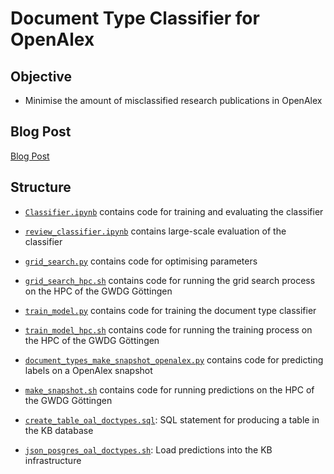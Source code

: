 # Document Type Classifier for OpenAlex

## Objective

- Minimise the amount of misclassified research publications in OpenAlex

## Blog Post

[Blog Post](https://subugoe.github.io/scholcomm_analytics/posts/oal_document_types_classifier/)

## Structure

- [`Classifier.ipynb`](Classifier.ipynb) contains code for training and evaluating the classifier
- [`review_classifier.ipynb`](review_classifier.ipynb) contains large-scale evaluation of the classifier

- [`grid_search.py`](grid_search.py) contains code for optimising parameters 
- [`grid_search_hpc.sh`](grid_search_hpc.sh) contains code for running the grid search process on the HPC of the GWDG Göttingen

- [`train_model.py`](train_model.py) contains code for training the document type classifier
- [`train_model_hpc.sh`](train_model_hpc.sh) contains code for running the training process on the HPC of the GWDG Göttingen

- [`document_types_make_snapshot_openalex.py`](document_types_make_snapshot_openalex.py) contains code for predicting labels on a OpenAlex snapshot
- [`make_snapshot.sh`](make_snapshot.sh) contains code for running predictions on the HPC of the GWDG Göttingen

- [`create_table_oal_doctypes.sql`](create_table_oal_doctypes.sql): SQL statement for producing a table in the KB database
- [`json_posgres_oal_doctypes.sh`](json_posgres_oal_doctypes.sh): Load predictions into the KB infrastructure 


